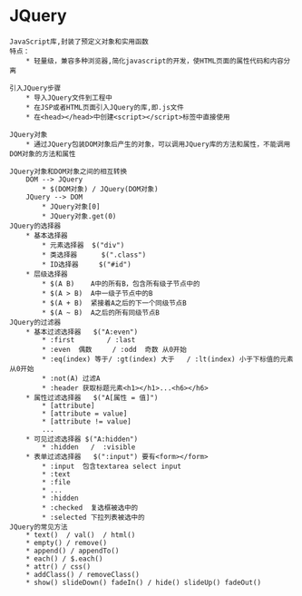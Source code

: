 # JQuery #
	JavaScript库,封装了预定义对象和实用函数
	特点：
		* 轻量级，兼容多种浏览器,简化javascript的开发，使HTML页面的属性代码和内容分离

	引入JQuery步骤
		* 导入JQuery文件到工程中
		* 在JSP或者HTML页面引入JQuery的库,即.js文件
		* 在<head></head>中创建<script></script>标签中直接使用
	
	JQuery对象
		* 通过JQuery包装DOM对象后产生的对象，可以调用JQuery库的方法和属性，不能调用DOM对象的方法和属性
	
	JQuery对象和DOM对象之间的相互转换
		DOM --> JQuery
			* $(DOM对象) / JQuery(DOM对象)
		JQuery --> DOM
			* JQuery对象[0]
			* JQuery对象.get(0)
	JQuery的选择器
		* 基本选择器
			* 元素选择器  $("div")
			* 类选择器      $(".class")
			* ID选择器     $("#id")
		* 层级选择器
			* $(A B) 	A中的所有B，包含所有级子节点中的
			* $(A > B) 	A中一级子节点中的B
			* $(A + B) 	紧接着A之后的下一个同级节点B
			* $(A ~ B) 	A之后的所有同级节点B
	JQuery的过滤器
		* 基本过滤选择器   $("A:even")
			* :first	  	/ :last
			* :even	 偶数		/ :odd	奇数 从0开始
			* :eq(index) 等于/ :gt(index) 大于   / :lt(index) 小于下标值的元素从0开始
			* :not(A) 过滤A
			* :header 获取标题元素<h1></h1>...<h6></h6>
		* 属性过滤选择器   $("A[属性 = 值]")
			* [attribute]
			* [attribute = value]
			* [attribute != value]
			...
		* 可见过滤选择器 $("A:hidden")
			* :hidden   /  :visible
		* 表单过滤选择器   $(":input") 要有<form></form>
			* :input  包含textarea select input
			* :text
			* :file
			* ...
			* :hidden
			* :checked  复选框被选中的
			* :selected 下拉列表被选中的
	JQuery的常见方法
		* text()  / val()  / html() 
		* empty() / remove()
		* append() / appendTo()
		* each() / $.each()
		* attr() / css()
		* addClass() / removeClass()
		* show() slideDown() fadeIn() / hide() slideUp() fadeOut()
